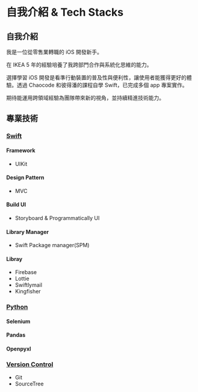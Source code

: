 # 自我介紹 & Tech Stacks

## 自我介紹

我是一位從零售業轉職的 iOS 開發新手。

在 IKEA 5 年的經驗培養了我跨部門合作與系統化思維的能力。

選擇學習 iOS 開發是看準行動裝置的普及性與便利性，讓使用者能獲得更好的體驗。透過 Chaocode 和彼得潘的課程自學 Swift，已完成多個 app 專案實作。

期待能運用跨領域經驗為團隊帶來新的視角，並持續精進技術能力。

## 專業技術

### [**Swift**](https://developer.apple.com/swift/)

#### Framework

- UIKit

#### Design Pattern

- MVC

#### Build UI

- Storyboard & Programmatically UI

#### Library Manager

- Swift Package manager(SPM)

#### Libray

- Firebase
- Lottie
- Swiftlymail
- Kingfisher

### [**Python**](https://www.python.org)

#### Selenium

#### Pandas

#### Openpyxl

### [Version Control](https://git-scm.com/book/zh-tw/v2/%E9%96%8B%E5%A7%8B-%E9%97%9C%E6%96%BC%E7%89%88%E6%9C%AC%E6%8E%A7%E5%88%B6)

- Git
- SourceTree
